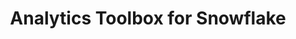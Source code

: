 ---
title: Analytics Toolbox for Snowflake
description: "Unlock Spatial Analytics in Snowflake"
icon: "/img/icons/snowflake-analytics-toolbox.png"
type: examples
aliases:
    - /analytics-toolbox-sf/examples/
---